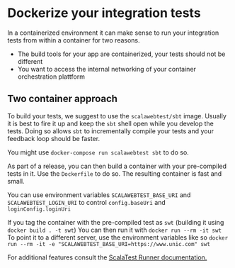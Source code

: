 # Dockerize your integration tests
In a containerized environment it can make sense to run your integration tests from within a container for two reasons.

* The build tools for your app are containerized, your tests should not be different
* You want to access the internal networking of your container orchestration plattform

## Two container approach
To build your tests, we suggest to use the `scalawebtest/sbt` image. 
Usually it is best to fire it up and keep the `sbt` shell open while you develop the tests. 
Doing so allows `sbt` to incrementally compile your tests and your feedback loop should be faster.

You might use `docker-compose run scalawebtest sbt` to do so.

As part of a release, you can then build a container with your pre-compiled tests in it. Use the `Dockerfile` to do so.
The resulting container is fast and small.

You can use environment variables `SCALAWEBTEST_BASE_URI` and `SCALAWEBTEST_LOGIN_URI` to control `config.baseUri` and `loginConfig.loginUri` 

If you tag the container with the pre-compiled test as `swt` (building it using `docker build . -t swt`)
You can then run it with `docker run --rm -it swt`
To point it to a different server, use the environment variables like so `docker run --rm -it -e "SCALAWEBTEST_BASE_URI=https://www.unic.com" swt`

For additional features consult the [ScalaTest Runner documentation.](http://www.scalatest.org/user_guide/using_the_runner)
